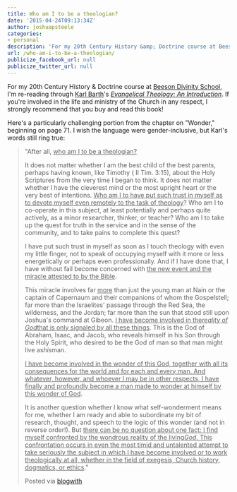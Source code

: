 ```yaml
---
title: Who am I to be a theologian?
date: '2015-04-24T09:13:34Z'
author: joshuapsteele
categories:
- personal
description: 'For my 20th Century History &amp; Doctrine course at Beeson Divinity School, I''m re-reading through Karl Barth''s *Evangelical Theology: An Introduction*.'
url: /who-am-i-to-be-a-theologian/
publicize_facebook_url: null
publicize_twitter_url: null
---
```

For my 20th Century History &amp; Doctrine course at [Beeson Divinity School](http://www.beesondivinity.com/), I'm re-reading through [Karl Barth](http://en.wikipedia.org/wiki/Karl_Barth)'s *[Evangelical Theology: An Introduction](http://www.amazon.com/Evangelical-Theology-Introduction-Karl-Barth/dp/0802818196)*. If you're involved in the life and ministry of the Church in any respect, I strongly recommend that you buy and read this book!

Here's a particularly challenging portion from the chapter on "Wonder," beginning on page 71. I wish the language were gender-inclusive, but Karl's words still ring true:

> "After all, <u>who am I to be a theologian?</u>
> 
> It does not matter whether I am the best child of the best parents, perhaps having known, like Timothy ( II Tim. 3:15), about the Holy Scriptures from the very time I began to think. It does not matter whether I have the cleverest mind or the most upright heart or the very best of intentions. <u>Who am I to have put such trust in myself as to devote myself even remotely to the task of theology</u>? Who am I to co-operate in this subject, at least potentially and perhaps quite actively, as a minor researcher, thinker, or teacher? Who am I to take up the quest for truth in the service and in the sense of the community, and to take pains to complete this quest?
> 
> I have put such trust in myself as soon as I touch theology with even my little finger, not to speak of occupying myself with it more or less energetically or perhaps even professionally. And if I have done that, I have without fail become concerned with <u>the new event and the miracle attested to by the Bible</u>.
> 
> This miracle involves far <u>more</u> than just the young man at Nain or the captain of Capernaum and their companions of whom the Gospelstell; far more than the Israelites' passage through the Red Sea, the wilderness, and the Jordan; far more than the sun that stood still upon Joshua's command at Gibeon. <u>I have become involved in the*reality of God*that is only signaled by all these things</u>. This is the God of Abraham, Isaac, and Jacob, who reveals himself in his Son through the Holy Spirit, who desired to be the God of man so that man might live as*his*man.
> 
> <u>I have become involved in the wonder of this God, together with all its consequences for the world and for each and every man. And whatever, however, and whoever I may be in other respects, I have finally and profoundly become a man made to wonder at himself by this wonder of God</u>.
> 
> It is another question whether I know what self-wonderment means for me, whether I am ready and able to subordinate my bit of research, thought, and speech to the logic of this wonder (and not in reverse order!). But <u>there can be no question about one fact: I find myself confronted by the wondrous reality of the living*God*. This confrontation occurs in even the most timid and untalented attempt to take seriously the subject in which I have become involved or to work theologically at all, whether in the field of exegesis, Church history, dogmatics, or ethics</u>."
> 
> Posted via [blogwith](http://blogwith.co)
